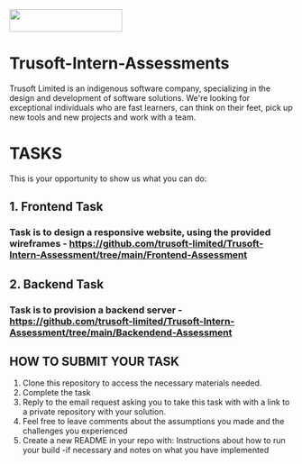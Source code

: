 <img width="200" height="40" src="https://trusoftng.com/wp-content/uploads/2021/06/Trusoft_Logo-removebg-preview.png">

# Trusoft-Intern-Assessments
Trusoft Limited is an indigenous software company, specializing in the design and development of software solutions.
We're looking for exceptional individuals who are fast learners, can think on their feet, pick up new tools and new projects and work with a team.

# TASKS
This is your opportunity to show us what you can do:

## 1. Frontend Task
### Task is to design a responsive website, using the provided wireframes - https://github.com/trusoft-limited/Trusoft-Intern-Assessment/tree/main/Frontend-Assessment


## 2. Backend Task
### Task is to provision a backend server - https://github.com/trusoft-limited/Trusoft-Intern-Assessment/tree/main/Backendend-Assessment


## HOW TO SUBMIT YOUR TASK

1. Clone this repository to access the necessary materials needed.
2. Complete the task
3. Reply to the email request asking you to take this task with with a link to a private repository with your solution.
4. Feel free to leave comments about the assumptions you made and the challenges you experienced
5. Create a new README in your repo with: Instructions about how to run your build -if necessary and notes on what you have implemented


